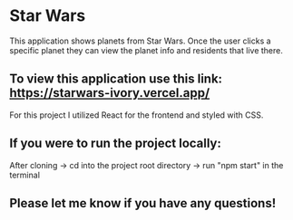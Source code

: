 # Star Wars

This application shows planets from Star Wars.
Once the user clicks a specific planet they can view the planet info and residents that live there.

## To view this application use this link:   https://starwars-ivory.vercel.app/

For this project I utilized React for the frontend and styled with CSS.

## If you were to run the project locally:

After cloning ->  cd into the project root directory -> run "npm start" in the terminal


## Please let me know if you have any questions!
